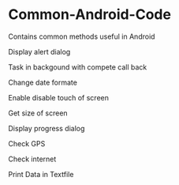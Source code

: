 # Common-Android-Code
Contains common methods useful in Android 

Display alert dialog

Task in backgound with compete call back

Change date formate

Enable disable touch of screen

Get size of screen

Display progress dialog

Check GPS

Check internet

Print Data in Textfile
